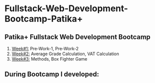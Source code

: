 # Fullstack-Web-Development-Bootcamp-Patika+
## Patika+ Fullstack Web Development Bootcamp

1. [Week#1:](https://github.com/wvazabi/Fullstack-Web-Development-Bootcamp-Patika-/tree/main/Week%20%231) Pre-Work-1, Pre-Work-2
2. [Week#2:](https://github.com/wvazabi/Fullstack-Web-Development-Bootcamp-Patika-/tree/main/Week%20%232) Average Grade Calculation, VAT Calculation
3. [Week#3:](https://github.com/wvazabi/Fullstack-Web-Development-Bootcamp-Patika-/tree/main/Week%20%233) Methods, Box Fighter Game

## During Bootcamp I developed:
